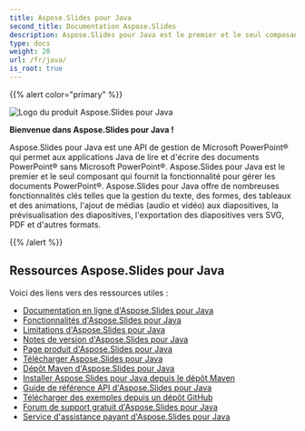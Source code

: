 ```yaml
---
title: Aspose.Slides pour Java
second_title: Documentation Aspose.Slides
description: Aspose.Slides pour Java est le premier et le seul composant qui fournit la fonctionnalité pour gérer les documents PowerPoint®. Aspose.Slides pour Java offre de nombreuses fonctionnalités clés telles que la gestion du texte, des formes, l'exportation de diapositives vers SVG, PDF et d'autres formats.
type: docs
weight: 20
url: /fr/java/
is_root: true
---
```


{{% alert color="primary" %}}

![Logo du produit Aspose.Slides pour Java](home_1.png)

**Bienvenue dans Aspose.Slides pour Java !**

Aspose.Slides pour Java est une API de gestion de Microsoft PowerPoint® qui permet aux applications Java de lire et d'écrire des documents PowerPoint® sans Microsoft PowerPoint®. Aspose.Slides pour Java est le premier et le seul composant qui fournit la fonctionnalité pour gérer les documents PowerPoint®. Aspose.Slides pour Java offre de nombreuses fonctionnalités clés telles que la gestion du texte, des formes, des tableaux et des animations, l'ajout de médias (audio et vidéo) aux diapositives, la prévisualisation des diapositives, l'exportation des diapositives vers SVG, PDF et d'autres formats.

{{% /alert %}}

## **Ressources Aspose.Slides pour Java**

Voici des liens vers des ressources utiles :

- [Documentation en ligne d'Aspose.Slides pour Java](/slides/fr/java/)
- [Fonctionnalités d'Aspose.Slides pour Java](/slides/fr/java/features-overview/)
- [Limitations d'Aspose.Slides pour Java](/slides/fr/java/known-issues/)
- [Notes de version d'Aspose.Slides pour Java](https://releases.aspose.com/slides/java/release-notes/)
- [Page produit d'Aspose.Slides pour Java](https://products.aspose.com/slides/java/)
- [Télécharger Aspose.Slides pour Java](https://releases.aspose.com/slides/java/)
- [Dépôt Maven d'Aspose.Slides pour Java](https://releases.aspose.com/java/repo/com/aspose/aspose-slides/)
- [Installer Aspose.Slides pour Java depuis le dépôt Maven](/slides/fr/java/installation/)
- [Guide de référence API d'Aspose.Slides pour Java](https://reference.aspose.com/slides/java)
- [Télécharger des exemples depuis un dépôt GitHub](https://github.com/aspose-slides/Aspose.Slides-for-Java)
- [Forum de support gratuit d'Aspose.Slides pour Java](https://forum.aspose.com/c/slides/11)
- [Service d'assistance payant d'Aspose.Slides pour Java](https://helpdesk.aspose.com/)